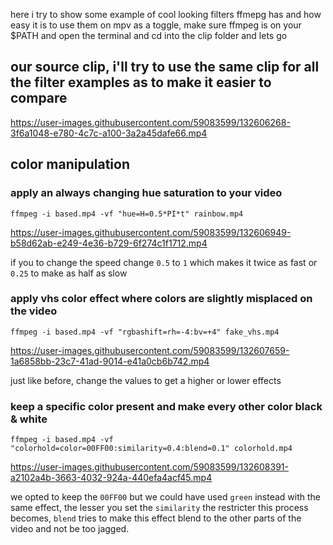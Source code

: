 here i try to show some example of cool looking filters ffmepg has and how easy it is to use them on mpv as a toggle,
make sure ffmpeg is on your $PATH and open the terminal and cd into the clip folder and lets go

## our source clip, i'll try to use the same clip for all the filter examples as to make it easier to compare
https://user-images.githubusercontent.com/59083599/132606268-3f6a1048-e780-4c7c-a100-3a2a45dafe66.mp4

## color manipulation
### apply an always changing hue saturation to your video
```
ffmpeg -i based.mp4 -vf "hue=H=0.5*PI*t" rainbow.mp4
```
https://user-images.githubusercontent.com/59083599/132606949-b58d62ab-e249-4e36-b729-6f274c1f1712.mp4

if you to change the speed change ```0.5``` to ```1``` which makes it twice as fast or ```0.25``` to make as half as slow

### apply vhs color effect where colors are slightly misplaced on the video
```
ffmpeg -i based.mp4 -vf "rgbashift=rh=-4:bv=+4" fake_vhs.mp4
```
https://user-images.githubusercontent.com/59083599/132607659-1a6858bb-23c7-41ad-9014-e41a0cb6b742.mp4

just like before, change the values to get a higher or lower effects

### keep a specific color present and make every other color black & white
```
ffmpeg -i based.mp4 -vf "colorhold=color=00FF00:similarity=0.4:blend=0.1" colorhold.mp4
```
https://user-images.githubusercontent.com/59083599/132608391-a2102a4b-3663-4032-924a-440efa4acf45.mp4

we opted to keep the ```00FF00``` but we could have used ```green``` instead with the same effect, the lesser you set the ```similarity``` the restricter this process becomes, ```blend``` tries to make this effect blend to the other parts of the video and not be too jagged.
